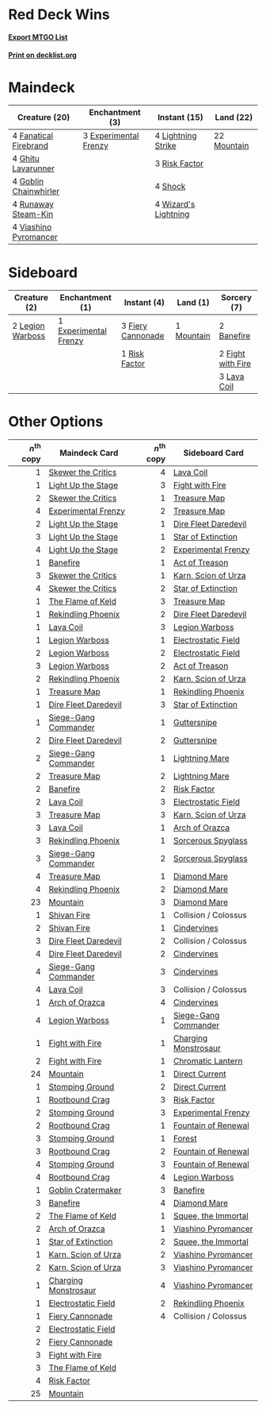 # Red Deck Wins

#### [Export MTGO List](../collection/Red%20Deck%20Wins/Red%20Deck%20Wins.txt)
#### [Print on decklist.org](http://decklist.org/?deckmain=3%09Experimental%20Frenzy%0A4%09Fanatical%20Firebrand%0A4%09Ghitu%20Lavarunner%0A4%09Goblin%20Chainwhirler%0A4%09Lightning%20Strike%0A22%09Mountain%0A3%09Risk%20Factor%0A4%09Runaway%20Steam-Kin%0A4%09Shock%0A4%09Viashino%20Pyromancer%0A4%09Wizard's%20Lightning&deckside=2%09Banefire%0A1%09Experimental%20Frenzy%0A3%09Fiery%20Cannonade%0A2%09Fight%20with%20Fire%0A3%09Lava%20Coil%0A2%09Legion%20Warboss%0A1%09Mountain%0A1%09Risk%20Factor)
# Maindeck

|                                         Creature (20)                                          |                                        Enchantment (3)                                         |                                         Instant (15)                                          |                                      Land (22)                                       |
|------------------------------------------------------------------------------------------------|------------------------------------------------------------------------------------------------|-----------------------------------------------------------------------------------------------|--------------------------------------------------------------------------------------|
|4 [Fanatical Firebrand](http://gatherer.wizards.com/Pages/Card/Details.aspx?multiverseid=439758)|3 [Experimental Frenzy](http://gatherer.wizards.com/Pages/Card/Details.aspx?multiverseid=452849)|4 [Lightning Strike](http://gatherer.wizards.com/Pages/Card/Details.aspx?multiverseid=435303)  |22 [Mountain](http://gatherer.wizards.com/Pages/Card/Details.aspx?multiverseid=439604)|
|4 [Ghitu Lavarunner](http://gatherer.wizards.com/Pages/Card/Details.aspx?multiverseid=443015)   |                                                                                                |3 [Risk Factor](http://gatherer.wizards.com/Pages/Card/Details.aspx?multiverseid=452863)       |                                                                                      |
|4 [Goblin Chainwhirler](http://gatherer.wizards.com/Pages/Card/Details.aspx?multiverseid=443017)|                                                                                                |4 [Shock](http://gatherer.wizards.com/Pages/Card/Details.aspx?multiverseid=386365)             |                                                                                      |
|4 [Runaway Steam-Kin](http://gatherer.wizards.com/Pages/Card/Details.aspx?multiverseid=452865)  |                                                                                                |4 [Wizard's Lightning](http://gatherer.wizards.com/Pages/Card/Details.aspx?multiverseid=443040)|                                                                                      |
|4 [Viashino Pyromancer](http://gatherer.wizards.com/Pages/Card/Details.aspx?multiverseid=447302)|                                                                                                |                                                                                               |                                                                                      |


# Sideboard

|                                       Creature (2)                                        |                                        Enchantment (1)                                         |                                        Instant (4)                                         |                                      Land (1)                                       |                                        Sorcery (7)                                         |
|-------------------------------------------------------------------------------------------|------------------------------------------------------------------------------------------------|--------------------------------------------------------------------------------------------|-------------------------------------------------------------------------------------|--------------------------------------------------------------------------------------------|
|2 [Legion Warboss](http://gatherer.wizards.com/Pages/Card/Details.aspx?multiverseid=452859)|1 [Experimental Frenzy](http://gatherer.wizards.com/Pages/Card/Details.aspx?multiverseid=452849)|3 [Fiery Cannonade](http://gatherer.wizards.com/Pages/Card/Details.aspx?multiverseid=435297)|1 [Mountain](http://gatherer.wizards.com/Pages/Card/Details.aspx?multiverseid=439604)|2 [Banefire](http://gatherer.wizards.com/Pages/Card/Details.aspx?multiverseid=397676)       |
|                                                                                           |                                                                                                |1 [Risk Factor](http://gatherer.wizards.com/Pages/Card/Details.aspx?multiverseid=452863)    |                                                                                     |2 [Fight with Fire](http://gatherer.wizards.com/Pages/Card/Details.aspx?multiverseid=443007)|
|                                                                                           |                                                                                                |                                                                                            |                                                                                     |3 [Lava Coil](http://gatherer.wizards.com/Pages/Card/Details.aspx?multiverseid=452858)      |


# Other Options

|*n*<sup>th</sup> copy|                                         Maindeck Card                                         |*n*<sup>th</sup> copy|                                        Sideboard Card                                         |
|--------------------:|-----------------------------------------------------------------------------------------------|--------------------:|-----------------------------------------------------------------------------------------------|
|                    1|[Skewer the Critics](http://gatherer.wizards.com/Pages/Card/Details.aspx?multiverseid=457259)  |                    4|[Lava Coil](http://gatherer.wizards.com/Pages/Card/Details.aspx?multiverseid=452858)           |
|                    1|[Light Up the Stage](http://gatherer.wizards.com/Pages/Card/Details.aspx?multiverseid=457251)  |                    3|[Fight with Fire](http://gatherer.wizards.com/Pages/Card/Details.aspx?multiverseid=443007)     |
|                    2|[Skewer the Critics](http://gatherer.wizards.com/Pages/Card/Details.aspx?multiverseid=457259)  |                    1|[Treasure Map](http://gatherer.wizards.com/Pages/Card/Details.aspx?multiverseid=435410)        |
|                    4|[Experimental Frenzy](http://gatherer.wizards.com/Pages/Card/Details.aspx?multiverseid=452849) |                    2|[Treasure Map](http://gatherer.wizards.com/Pages/Card/Details.aspx?multiverseid=435410)        |
|                    2|[Light Up the Stage](http://gatherer.wizards.com/Pages/Card/Details.aspx?multiverseid=457251)  |                    1|[Dire Fleet Daredevil](http://gatherer.wizards.com/Pages/Card/Details.aspx?multiverseid=439756)|
|                    3|[Light Up the Stage](http://gatherer.wizards.com/Pages/Card/Details.aspx?multiverseid=457251)  |                    1|[Star of Extinction](http://gatherer.wizards.com/Pages/Card/Details.aspx?multiverseid=435315)  |
|                    4|[Light Up the Stage](http://gatherer.wizards.com/Pages/Card/Details.aspx?multiverseid=457251)  |                    2|[Experimental Frenzy](http://gatherer.wizards.com/Pages/Card/Details.aspx?multiverseid=452849) |
|                    1|[Banefire](http://gatherer.wizards.com/Pages/Card/Details.aspx?multiverseid=397676)            |                    1|[Act of Treason](http://gatherer.wizards.com/Pages/Card/Details.aspx?multiverseid=442107)      |
|                    3|[Skewer the Critics](http://gatherer.wizards.com/Pages/Card/Details.aspx?multiverseid=457259)  |                    1|[Karn, Scion of Urza](http://gatherer.wizards.com/Pages/Card/Details.aspx?multiverseid=442889) |
|                    4|[Skewer the Critics](http://gatherer.wizards.com/Pages/Card/Details.aspx?multiverseid=457259)  |                    2|[Star of Extinction](http://gatherer.wizards.com/Pages/Card/Details.aspx?multiverseid=435315)  |
|                    1|[The Flame of Keld](http://gatherer.wizards.com/Pages/Card/Details.aspx?multiverseid=443011)   |                    3|[Treasure Map](http://gatherer.wizards.com/Pages/Card/Details.aspx?multiverseid=435410)        |
|                    1|[Rekindling Phoenix](http://gatherer.wizards.com/Pages/Card/Details.aspx?multiverseid=439768)  |                    2|[Dire Fleet Daredevil](http://gatherer.wizards.com/Pages/Card/Details.aspx?multiverseid=439756)|
|                    1|[Lava Coil](http://gatherer.wizards.com/Pages/Card/Details.aspx?multiverseid=452858)           |                    3|[Legion Warboss](http://gatherer.wizards.com/Pages/Card/Details.aspx?multiverseid=452859)      |
|                    1|[Legion Warboss](http://gatherer.wizards.com/Pages/Card/Details.aspx?multiverseid=452859)      |                    1|[Electrostatic Field](http://gatherer.wizards.com/Pages/Card/Details.aspx?multiverseid=452847) |
|                    2|[Legion Warboss](http://gatherer.wizards.com/Pages/Card/Details.aspx?multiverseid=452859)      |                    2|[Electrostatic Field](http://gatherer.wizards.com/Pages/Card/Details.aspx?multiverseid=452847) |
|                    3|[Legion Warboss](http://gatherer.wizards.com/Pages/Card/Details.aspx?multiverseid=452859)      |                    2|[Act of Treason](http://gatherer.wizards.com/Pages/Card/Details.aspx?multiverseid=442107)      |
|                    2|[Rekindling Phoenix](http://gatherer.wizards.com/Pages/Card/Details.aspx?multiverseid=439768)  |                    2|[Karn, Scion of Urza](http://gatherer.wizards.com/Pages/Card/Details.aspx?multiverseid=442889) |
|                    1|[Treasure Map](http://gatherer.wizards.com/Pages/Card/Details.aspx?multiverseid=435410)        |                    1|[Rekindling Phoenix](http://gatherer.wizards.com/Pages/Card/Details.aspx?multiverseid=439768)  |
|                    1|[Dire Fleet Daredevil](http://gatherer.wizards.com/Pages/Card/Details.aspx?multiverseid=439756)|                    3|[Star of Extinction](http://gatherer.wizards.com/Pages/Card/Details.aspx?multiverseid=435315)  |
|                    1|[Siege-Gang Commander](http://gatherer.wizards.com/Pages/Card/Details.aspx?multiverseid=413689)|                    1|[Guttersnipe](http://gatherer.wizards.com/Pages/Card/Details.aspx?multiverseid=438697)         |
|                    2|[Dire Fleet Daredevil](http://gatherer.wizards.com/Pages/Card/Details.aspx?multiverseid=439756)|                    2|[Guttersnipe](http://gatherer.wizards.com/Pages/Card/Details.aspx?multiverseid=438697)         |
|                    2|[Siege-Gang Commander](http://gatherer.wizards.com/Pages/Card/Details.aspx?multiverseid=413689)|                    1|[Lightning Mare](http://gatherer.wizards.com/Pages/Card/Details.aspx?multiverseid=447287)      |
|                    2|[Treasure Map](http://gatherer.wizards.com/Pages/Card/Details.aspx?multiverseid=435410)        |                    2|[Lightning Mare](http://gatherer.wizards.com/Pages/Card/Details.aspx?multiverseid=447287)      |
|                    2|[Banefire](http://gatherer.wizards.com/Pages/Card/Details.aspx?multiverseid=397676)            |                    2|[Risk Factor](http://gatherer.wizards.com/Pages/Card/Details.aspx?multiverseid=452863)         |
|                    2|[Lava Coil](http://gatherer.wizards.com/Pages/Card/Details.aspx?multiverseid=452858)           |                    3|[Electrostatic Field](http://gatherer.wizards.com/Pages/Card/Details.aspx?multiverseid=452847) |
|                    3|[Treasure Map](http://gatherer.wizards.com/Pages/Card/Details.aspx?multiverseid=435410)        |                    3|[Karn, Scion of Urza](http://gatherer.wizards.com/Pages/Card/Details.aspx?multiverseid=442889) |
|                    3|[Lava Coil](http://gatherer.wizards.com/Pages/Card/Details.aspx?multiverseid=452858)           |                    1|[Arch of Orazca](http://gatherer.wizards.com/Pages/Card/Details.aspx?multiverseid=439849)      |
|                    3|[Rekindling Phoenix](http://gatherer.wizards.com/Pages/Card/Details.aspx?multiverseid=439768)  |                    1|[Sorcerous Spyglass](http://gatherer.wizards.com/Pages/Card/Details.aspx?multiverseid=435407)  |
|                    3|[Siege-Gang Commander](http://gatherer.wizards.com/Pages/Card/Details.aspx?multiverseid=413689)|                    2|[Sorcerous Spyglass](http://gatherer.wizards.com/Pages/Card/Details.aspx?multiverseid=435407)  |
|                    4|[Treasure Map](http://gatherer.wizards.com/Pages/Card/Details.aspx?multiverseid=435410)        |                    1|[Diamond Mare](http://gatherer.wizards.com/Pages/Card/Details.aspx?multiverseid=447368)        |
|                    4|[Rekindling Phoenix](http://gatherer.wizards.com/Pages/Card/Details.aspx?multiverseid=439768)  |                    2|[Diamond Mare](http://gatherer.wizards.com/Pages/Card/Details.aspx?multiverseid=447368)        |
|                   23|[Mountain](http://gatherer.wizards.com/Pages/Card/Details.aspx?multiverseid=439604)            |                    3|[Diamond Mare](http://gatherer.wizards.com/Pages/Card/Details.aspx?multiverseid=447368)        |
|                    1|[Shivan Fire](http://gatherer.wizards.com/Pages/Card/Details.aspx?multiverseid=443030)         |                    1|Collision / Colossus                                                                           |
|                    2|[Shivan Fire](http://gatherer.wizards.com/Pages/Card/Details.aspx?multiverseid=443030)         |                    1|[Cindervines](http://gatherer.wizards.com/Pages/Card/Details.aspx?multiverseid=457305)         |
|                    3|[Dire Fleet Daredevil](http://gatherer.wizards.com/Pages/Card/Details.aspx?multiverseid=439756)|                    2|Collision / Colossus                                                                           |
|                    4|[Dire Fleet Daredevil](http://gatherer.wizards.com/Pages/Card/Details.aspx?multiverseid=439756)|                    2|[Cindervines](http://gatherer.wizards.com/Pages/Card/Details.aspx?multiverseid=457305)         |
|                    4|[Siege-Gang Commander](http://gatherer.wizards.com/Pages/Card/Details.aspx?multiverseid=413689)|                    3|[Cindervines](http://gatherer.wizards.com/Pages/Card/Details.aspx?multiverseid=457305)         |
|                    4|[Lava Coil](http://gatherer.wizards.com/Pages/Card/Details.aspx?multiverseid=452858)           |                    3|Collision / Colossus                                                                           |
|                    1|[Arch of Orazca](http://gatherer.wizards.com/Pages/Card/Details.aspx?multiverseid=439849)      |                    4|[Cindervines](http://gatherer.wizards.com/Pages/Card/Details.aspx?multiverseid=457305)         |
|                    4|[Legion Warboss](http://gatherer.wizards.com/Pages/Card/Details.aspx?multiverseid=452859)      |                    1|[Siege-Gang Commander](http://gatherer.wizards.com/Pages/Card/Details.aspx?multiverseid=413689)|
|                    1|[Fight with Fire](http://gatherer.wizards.com/Pages/Card/Details.aspx?multiverseid=443007)     |                    1|[Charging Monstrosaur](http://gatherer.wizards.com/Pages/Card/Details.aspx?multiverseid=435292)|
|                    2|[Fight with Fire](http://gatherer.wizards.com/Pages/Card/Details.aspx?multiverseid=443007)     |                    1|[Chromatic Lantern](http://gatherer.wizards.com/Pages/Card/Details.aspx?multiverseid=420595)   |
|                   24|[Mountain](http://gatherer.wizards.com/Pages/Card/Details.aspx?multiverseid=439604)            |                    1|[Direct Current](http://gatherer.wizards.com/Pages/Card/Details.aspx?multiverseid=452846)      |
|                    1|[Stomping Ground](http://gatherer.wizards.com/Pages/Card/Details.aspx?multiverseid=405110)     |                    2|[Direct Current](http://gatherer.wizards.com/Pages/Card/Details.aspx?multiverseid=452846)      |
|                    1|[Rootbound Crag](http://gatherer.wizards.com/Pages/Card/Details.aspx?multiverseid=208042)      |                    3|[Risk Factor](http://gatherer.wizards.com/Pages/Card/Details.aspx?multiverseid=452863)         |
|                    2|[Stomping Ground](http://gatherer.wizards.com/Pages/Card/Details.aspx?multiverseid=405110)     |                    3|[Experimental Frenzy](http://gatherer.wizards.com/Pages/Card/Details.aspx?multiverseid=452849) |
|                    2|[Rootbound Crag](http://gatherer.wizards.com/Pages/Card/Details.aspx?multiverseid=208042)      |                    1|[Fountain of Renewal](http://gatherer.wizards.com/Pages/Card/Details.aspx?multiverseid=447372) |
|                    3|[Stomping Ground](http://gatherer.wizards.com/Pages/Card/Details.aspx?multiverseid=405110)     |                    1|[Forest](http://gatherer.wizards.com/Pages/Card/Details.aspx?multiverseid=439605)              |
|                    3|[Rootbound Crag](http://gatherer.wizards.com/Pages/Card/Details.aspx?multiverseid=208042)      |                    2|[Fountain of Renewal](http://gatherer.wizards.com/Pages/Card/Details.aspx?multiverseid=447372) |
|                    4|[Stomping Ground](http://gatherer.wizards.com/Pages/Card/Details.aspx?multiverseid=405110)     |                    3|[Fountain of Renewal](http://gatherer.wizards.com/Pages/Card/Details.aspx?multiverseid=447372) |
|                    4|[Rootbound Crag](http://gatherer.wizards.com/Pages/Card/Details.aspx?multiverseid=208042)      |                    4|[Legion Warboss](http://gatherer.wizards.com/Pages/Card/Details.aspx?multiverseid=452859)      |
|                    1|[Goblin Cratermaker](http://gatherer.wizards.com/Pages/Card/Details.aspx?multiverseid=452853)  |                    3|[Banefire](http://gatherer.wizards.com/Pages/Card/Details.aspx?multiverseid=397676)            |
|                    3|[Banefire](http://gatherer.wizards.com/Pages/Card/Details.aspx?multiverseid=397676)            |                    4|[Diamond Mare](http://gatherer.wizards.com/Pages/Card/Details.aspx?multiverseid=447368)        |
|                    2|[The Flame of Keld](http://gatherer.wizards.com/Pages/Card/Details.aspx?multiverseid=443011)   |                    1|[Squee, the Immortal](http://gatherer.wizards.com/Pages/Card/Details.aspx?multiverseid=443034) |
|                    2|[Arch of Orazca](http://gatherer.wizards.com/Pages/Card/Details.aspx?multiverseid=439849)      |                    1|[Viashino Pyromancer](http://gatherer.wizards.com/Pages/Card/Details.aspx?multiverseid=447302) |
|                    1|[Star of Extinction](http://gatherer.wizards.com/Pages/Card/Details.aspx?multiverseid=435315)  |                    2|[Squee, the Immortal](http://gatherer.wizards.com/Pages/Card/Details.aspx?multiverseid=443034) |
|                    1|[Karn, Scion of Urza](http://gatherer.wizards.com/Pages/Card/Details.aspx?multiverseid=442889) |                    2|[Viashino Pyromancer](http://gatherer.wizards.com/Pages/Card/Details.aspx?multiverseid=447302) |
|                    2|[Karn, Scion of Urza](http://gatherer.wizards.com/Pages/Card/Details.aspx?multiverseid=442889) |                    3|[Viashino Pyromancer](http://gatherer.wizards.com/Pages/Card/Details.aspx?multiverseid=447302) |
|                    1|[Charging Monstrosaur](http://gatherer.wizards.com/Pages/Card/Details.aspx?multiverseid=435292)|                    4|[Viashino Pyromancer](http://gatherer.wizards.com/Pages/Card/Details.aspx?multiverseid=447302) |
|                    1|[Electrostatic Field](http://gatherer.wizards.com/Pages/Card/Details.aspx?multiverseid=452847) |                    2|[Rekindling Phoenix](http://gatherer.wizards.com/Pages/Card/Details.aspx?multiverseid=439768)  |
|                    1|[Fiery Cannonade](http://gatherer.wizards.com/Pages/Card/Details.aspx?multiverseid=435297)     |                    4|Collision / Colossus                                                                           |
|                    2|[Electrostatic Field](http://gatherer.wizards.com/Pages/Card/Details.aspx?multiverseid=452847) |                     |                                                                                               |
|                    2|[Fiery Cannonade](http://gatherer.wizards.com/Pages/Card/Details.aspx?multiverseid=435297)     |                     |                                                                                               |
|                    3|[Fight with Fire](http://gatherer.wizards.com/Pages/Card/Details.aspx?multiverseid=443007)     |                     |                                                                                               |
|                    3|[The Flame of Keld](http://gatherer.wizards.com/Pages/Card/Details.aspx?multiverseid=443011)   |                     |                                                                                               |
|                    4|[Risk Factor](http://gatherer.wizards.com/Pages/Card/Details.aspx?multiverseid=452863)         |                     |                                                                                               |
|                   25|[Mountain](http://gatherer.wizards.com/Pages/Card/Details.aspx?multiverseid=439604)            |                     |                                                                                               |

